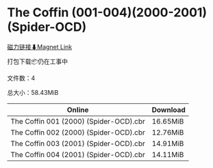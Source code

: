 # The Coffin (001-004)(2000-2001)(Spider-OCD)

[磁力链接⬇Magnet Link](magnet:?xt=urn:btih:87291062796deff701118d168c8319064206f525&dn=The%20Coffin%20%28001-004%29%282000-2001%29%28Spider-OCD%29)

打包下载📦仍在工事中

文件数：4

总大小：58.43MiB

Online | Download
--- | ---
The Coffin 001 (2000) (Spider-OCD).cbr | 16.65MiB
The Coffin 002 (2000) (Spider-OCD).cbr | 12.76MiB
The Coffin 003 (2001) (Spider-OCD).cbr | 14.91MiB
The Coffin 004 (2001) (Spider-OCD).cbr | 14.11MiB
